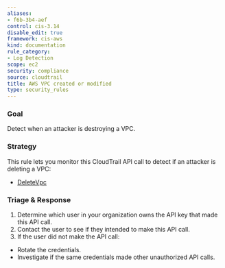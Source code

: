 ```yaml
---
aliases:
- f6b-3b4-aef
control: cis-3.14
disable_edit: true
framework: cis-aws
kind: documentation
rule_category:
- Log Detection
scope: ec2
security: compliance
source: cloudtrail
title: AWS VPC created or modified
type: security_rules
---
```


### Goal
Detect when an attacker is destroying a VPC.

### Strategy
This rule lets you monitor this CloudTrail API call to detect if an attacker is deleting a VPC:

* [DeleteVpc][1]

### Triage & Response
1. Determine which user in your organization owns the API key that made this API call.
2. Contact the user to see if they intended to make this API call.
3. If the user did not make the API call:
 * Rotate the credentials.
 * Investigate if the same credentials made other unauthorized API calls.

[1]: https://docs.aws.amazon.com/cli/latest/reference/ec2/delete-vpc.html
